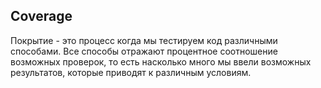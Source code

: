 ## Coverage

Покрытие - это процесс когда мы тестируем код различными способами. Все способы отражают процентное соотношение возможных проверок, то есть 
насколько много мы ввели возможных результатов, которые приводят к различным условиям.